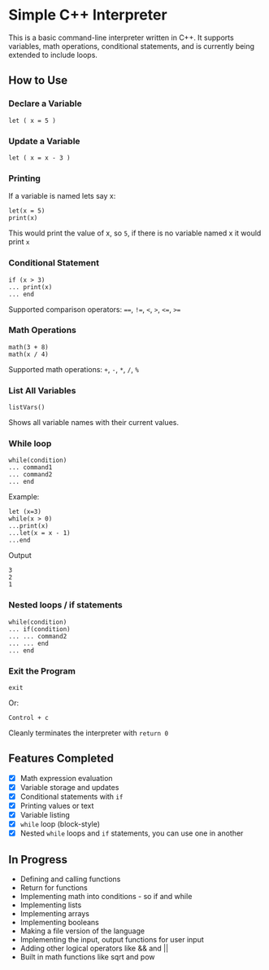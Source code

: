 # Simple C++ Interpreter

This is a basic command-line interpreter written in C++. It supports variables, math operations, conditional statements, and is currently being extended to include loops.

## How to Use

### Declare a Variable
```
let ( x = 5 )
```

### Update a Variable
```
let ( x = x - 3 )
```

### Printing
If a variable is named lets say x:
```
let(x = 5)
print(x)
```
This would print the value of x, so `5`,
if there is no variable named x it would print `x`


### Conditional Statement
```
if (x > 3)
... print(x)
... end
```

Supported comparison operators: `==`, `!=`, `<`, `>`, `<=`, `>=`  

### Math Operations
```
math(3 + 8)
math(x / 4)
```

Supported math operations: `+`, `-`, `*`, `/`, `%`

### List All Variables
```
listVars()
```

Shows all variable names with their current values.

### While loop
```
while(condition) 
... command1
... command2
... end
```
Example:
```
let (x=3)
while(x > 0) 
...print(x)
...let(x = x - 1)
...end
```
Output
```
3
2
1
```
### Nested loops / if statements
```
while(condition) 
... if(condition)
... ... command2
... ... end
... end
```

### Exit the Program
```
exit
```
Or:
```
Control + c
```
Cleanly terminates the interpreter with `return 0`

## Features Completed

- [x] Math expression evaluation
- [x] Variable storage and updates
- [x] Conditional statements with `if`
- [x] Printing values or text
- [x] Variable listing
- [x] `while` loop (block-style)
- [x] Nested `while` loops and `if` statements, you can use one in another

## In Progress
- Defining and calling functions
- Return for functions
- Implementing math into conditions - so if and while
- Implementing lists
- Implementing arrays
- Implementing booleans
- Making a file version of the language
- Implementing the input, output functions for user input
- Adding other logical operators like && and ||
- Built in math functions like sqrt and pow
